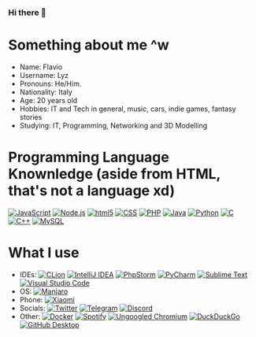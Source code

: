 ### Hi there 👋
# Something about me ^w
 - Name: Flavio
 - Username: Lyz
 - Pronouns: He/Him.
 - Nationality: Italy
 - Age: 20 years old
 - Hobbies: IT and Tech in general, music, cars, indie games, fantasy stories
 - Studying: IT, Programming, Networking and 3D Modelling
 

# Programming Language Knownledge (aside from HTML, that's not a language xd)
[<img alt="JavaScript" src="https://img.shields.io/badge/javascript-%23323330.svg?style=for-the-badge&logo=javascript&logoColor=%23F7DF1E" />](https://developer.mozilla.org/en-US/docs/Web/JavaScript) [<img alt="Node.js" src="https://img.shields.io/badge/node.js-6DA55F?style=for-the-badge&logo=node.js&logoColor=white" />](https://nodejs.org) [<img alt="html5" src="https://img.shields.io/badge/html5-%23E34F26.svg?style=for-the-badge&logo=html5&logoColor=white" />](https://developer.mozilla.org/en-US/docs/Web/Guide/HTML/HTML5) [<img alt="CSS" src="https://img.shields.io/badge/css3-%231572B6.svg?style=for-the-badge&logo=css3&logoColor=white"/>](https://www.w3schools.com/Css/) [<img alt="PHP" src="https://img.shields.io/badge/php-%23777BB4.svg?style=for-the-badge&logo=php&logoColor=white" />](https://www.php.net/) [<img alt="Java" src="https://img.shields.io/badge/java-%23ED8B00.svg?style=for-the-badge&logo=java&logoColor=white" />](https://www.java.com/it/) [<img alt="Python" src="https://img.shields.io/badge/python-3670A0?style=for-the-badge&logo=python&logoColor=ffdd54" />](https://www.python.org/) [<img alt="C" src="https://img.shields.io/badge/c-%2300599C.svg?style=for-the-badge&logo=c&logoColor=white" />](https://www.tutorialspoint.com/cprogramming/index.htm) [<img alt="C++" src="https://img.shields.io/badge/c++-%2300599C.svg?style=for-the-badge&logo=c%2B%2B&logoColor=white"/>](https://www.geeksforgeeks.org/c-plus-plus/) [<img alt="MySQL" src="https://img.shields.io/badge/mysql-%2300f.svg?style=for-the-badge&logo=mysql&logoColor=white"/>](https://www.mysql.com/)

# What I use
 - IDEs:
[<img alt="CLion" src="https://img.shields.io/badge/CLion-black?style=for-the-badge&logo=clion&logoColor=white" />](https://www.jetbrains.com/clion/) [<img alt="IntelliJ IDEA" src="https://img.shields.io/badge/IntelliJIDEA-000000.svg?style=for-the-badge&logo=intellij-idea&logoColor=white" />](https://www.jetbrains.com/idea/) [<img alt="PhpStorm" src="https://img.shields.io/badge/phpstorm-143?style=for-the-badge&logo=phpstorm&logoColor=black&color=black&labelColor=darkorchid"/>](https://www.jetbrains.com/phpstorm/) [<img alt="PyCharm" src="https://img.shields.io/badge/pycharm-143?style=for-the-badge&logo=pycharm&logoColor=black&color=black&labelColor=green"/>](https://www.jetbrains.com/pycharm/) [<img alt="Sublime Text" src="https://img.shields.io/badge/sublime_text-%23575757.svg?style=for-the-badge&logo=sublime-text&logoColor=important" />](https://www.sublimetext.com/) [<img alt="Visual Studio Code" src="https://img.shields.io/badge/Code%20OSS-0078d7.svg?style=for-the-badge&logo=visual-studio-code&logoColor=white" />](https://github.com/Microsoft/vscode)
 - OS:
[<img alt="Manjaro" src="https://img.shields.io/badge/Manjaro-35BF5C?style=for-the-badge&logo=Manjaro&logoColor=white" />](https://manjaro.org/)
 - Phone:
[<img alt="Xiaomi" src="https://img.shields.io/badge/Xiaomi-%23FF6900.svg?style=for-the-badge&logo=xiaomi&logoColor=white" />](https://www.mi.com/)
 - Socials:
[<img alt="Twitter" src="https://img.shields.io/badge/twitter-%231DA1F2.svg?style=for-the-badge&logo=Twitter&logoColor=white" />](https://twitter.com/zextrem_dev) [<img alt="Telegram" src="https://img.shields.io/badge/Telegram-2CA5E0?style=for-the-badge&logo=telegram&logoColor=white" />](https://t.me/IT_Wraith) [<img alt="Discord" src="https://img.shields.io/badge/Discord-%237289DA.svg?style=for-the-badge&logo=discord&logoColor=white" />](https://discordapp.com/users/441641373775691778)
 - Other:
[<img alt="Docker" src="https://img.shields.io/badge/docker-%230db7ed.svg?style=for-the-badge&logo=docker&logoColor=white" />](https://www.docker.com/) [<img alt="Spotify" src="https://img.shields.io/badge/Spotify-1ED760?style=for-the-badge&logo=spotify&logoColor=white" />](https://www.spotify.com/) [<img alt="Ungoogled Chromium" src="https://img.shields.io/badge/Ungoogled%20Chromium-4285F4?style=for-the-badge&logo=GoogleChrome&logoColor=white" />](https://github.com/Eloston/ungoogled-chromium) [<img alt="DuckDuckGo" src="https://img.shields.io/badge/DuckDuckGo-DE5833?style=for-the-badge&logo=DuckDuckGo&logoColor=white" />](https://duckduckgo.com) [<img alt="GitHub Desktop" src="https://img.shields.io/badge/github%20desktop-%23121011.svg?style=for-the-badge&logo=github&logoColor=white" />](https://desktop.github.com/)

<!--
# About my fursona 👀
 - Yea, I'm furry if you couldn't notice :p 
 - Also yea, Protogen because, why not? xD
<img alt="lyz's fursona" src="https://i.imgur.com/GBgDbIj.png"/>
-->



<!--
**lyzcoote/lyzcoote** is a ✨ _special_ ✨ repository because its `README.md` (this file) appears on your GitHub profile.

Here are some ideas to get you started:

- 🔭 I’m currently working on ...
- 🌱 I’m currently learning ...
- 👯 I’m looking to collaborate on ...
- 🤔 I’m looking for help with ...
- 💬 Ask me about ...
- 📫 How to reach me: ...
- 😄 Pronouns: ...
- ⚡ Fun fact: ...
-->
